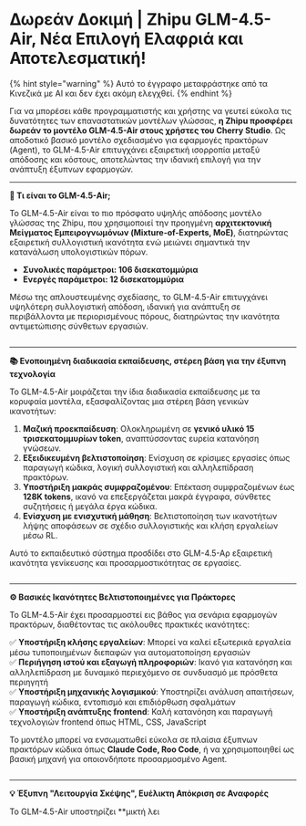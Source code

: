 # Δωρεάν Δοκιμή | Zhipu GLM-4.5-Air, Νέα Επιλογή Ελαφριά και Αποτελεσματική!


{% hint style="warning" %}
Αυτό το έγγραφο μεταφράστηκε από τα Κινεζικά με AI και δεν έχει ακόμη ελεγχθεί.
{% endhint %}




Για να μπορέσει κάθε προγραμματιστής και χρήστης να γευτεί εύκολα τις δυνατότητες των επαναστατικών μοντέλων γλώσσας, **η Zhipu προσφέρει δωρεάν το μοντέλο GLM-4.5-Air στους χρήστες του Cherry Studio**. Ως αποδοτικό βασικό μοντέλο σχεδιασμένο για εφαρμογές πρακτόρων (Agent), το GLM-4.5-Air επιτυγχάνει εξαιρετική ισορροπία μεταξύ απόδοσης και κόστους, αποτελώντας την ιδανική επιλογή για την ανάπτυξη έξυπνων εφαρμογών.

***

**🚀 Τι είναι το GLM-4.5-Air;**

Το GLM-4.5-Air είναι το πιο πρόσφατο υψηλής απόδοσης μοντέλο γλώσσας της Zhipu, που χρησιμοποιεί την προηγμένη **αρχιτεκτονική Μείγματος Εμπειρογνωμόνων (Mixture-of-Experts, MoE)**, διατηρώντας εξαιρετική συλλογιστική ικανότητα ενώ μειώνει σημαντικά την κατανάλωση υπολογιστικών πόρων.

* **Συνολικές παράμετροι: 106 δισεκατομμύρια**
* **Ενεργές παράμετροι: 12 δισεκατομμύρια**

Μέσω της απλουστευμένης σχεδίασης, το GLM-4.5-Air επιτυγχάνει υψηλότερη συλλογιστική απόδοση, ιδανική για ανάπτυξη σε περιβάλλοντα με περιορισμένους πόρους, διατηρώντας την ικανότητα αντιμετώπισης σύνθετων εργασιών.

<figure><img src="../../../.gitbook/assets/benchmark-0.avif" alt=""><figcaption></figcaption></figure>

***

**📚 Ενοποιημένη διαδικασία εκπαίδευσης, στέρεη βάση για την έξυπνη τεχνολογία**

Το GLM-4.5-Air μοιράζεται την ίδια διαδικασία εκπαίδευσης με τα κορυφαία μοντέλα, εξασφαλίζοντας μια στέρεη βάση γενικών ικανοτήτων:

1. **Μαζική προεκπαίδευση**: Ολοκληρωμένη σε **γενικό υλικό 15 τρισεκατομμυρίων token**, αναπτύσσοντας ευρεία κατανόηση γνώσεων.
2. **Εξειδικευμένη βελτιστοποίηση**: Ενίσχυση σε κρίσιμες εργασίες όπως παραγωγή κώδικα, λογική συλλογιστική και αλληλεπίδραση πρακτόρων.
3. **Υποστήριξη μακράς συμφραζομένου**: Επέκταση συμφραζομένων έως **128K tokens**, ικανό να επεξεργάζεται μακρά έγγραφα, σύνθετες συζητήσεις ή μεγάλα έργα κώδικα.
4. **Ενίσχυση με ενισχυτική μάθηση**: Βελτιστοποίηση των ικανοτήτων λήψης αποφάσεων σε σχέδιο συλλογιστικής και κλήση εργαλείων μέσω RL.

Αυτό το εκπαιδευτικό σύστημα προσδίδει στο GLM-4.5-Aρ εξαιρετική ικανότητα γενίκευσης και προσαρμοστικότητας σε εργασίες.

<figure><img src="../../../.gitbook/assets/benchmark-top5.avif" alt=""><figcaption></figcaption></figure>

***

**⚙️ Βασικές Ικανότητες Βελτιστοποιημένες για Πράκτορες**

Το GLM-4.5-Air έχει προσαρμοστεί εις βάθος για σενάρια εφαρμογών πρακτόρων, διαθέτοντας τις ακόλουθες πρακτικές ικανότητες:

✅ **Υποστήριξη κλήσης εργαλείων**: Μπορεί να καλεί εξωτερικά εργαλεία μέσω τυποποιημένων διεπαφών για αυτοματοποίηση εργασιών\
✅ **Περιήγηση ιστού και εξαγωγή πληροφοριών**: Ικανό για κατανόηση και αλληλεπίδραση με δυναμικό περιεχόμενο σε συνδυασμό με πρόσθετα περιηγητή\
✅ **Υποστήριξη μηχανικής λογισμικού**: Υποστηρίζει ανάλυση απαιτήσεων, παραγωγή κώδικα, εντοπισμό και επιδιόρθωση σφαλμάτων\
✅ **Υποστήριξη ανάπτυξης frontend**: Καλή κατανόηση και παραγωγή τεχνολογιών frontend όπως HTML, CSS, JavaScript

Το μοντέλο μπορεί να ενσωματωθεί εύκολα σε πλαίσια έξυπνων πρακτόρων κώδικα όπως **Claude Code, Roo Code**, ή να χρησιμοποιηθεί ως βασική μηχανή για οποιονδήποτε προσαρμοσμένο Agent.

<figure><img src="../../../.gitbook/assets/benchmark-2.avif" alt=""><figcaption></figcaption></figure>

***

**💡 Έξυπνη "Λειτουργία Σκέψης", Ευέλικτη Απόκριση σε Αναφορές**

Το GLM-4.5-Air υποστηρίζει **μικτή λει